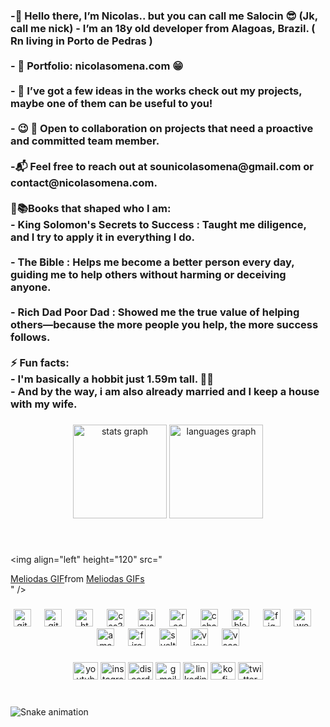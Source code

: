 <h3 align="left">-👋 Hello there, I’m Nicolas.. but you can call me Salocin 😎 (Jk, call me nick) - I’m an 18y old developer from Alagoas, Brazil. ( Rn living in Porto de Pedras )<br><br>- 💼 Portfolio: nicolasomena.com 😁<br><br>- 🚀 I’ve got a few ideas in the works check out my projects, maybe one of them can be useful to you! <br><br>- 😉 💼 Open to collaboration on projects that need a proactive and committed team member. <br><br>-📬 Feel free to reach out at sounicolasomena@gmail.com or contact@nicolasomena.com.<br><br>📕📚Books that shaped who I am:<br>- King Solomon's Secrets to Success : Taught me diligence, and I try to apply it in everything I do.<br><br>- The Bible : Helps me become a better person every day, guiding me to help others without harming or deceiving anyone.<br><br>- Rich Dad Poor Dad : Showed me the true value of helping others—because the more people you help, the more success follows.<br><br>⚡ Fun facts:<br>- I'm basically a hobbit just 1.59m tall. 🧙‍♂️<br>- And by the way, i am also already married and I keep a house with my wife.</h3>

###

<div align="center">
  <img src="https://github-readme-stats.vercel.app/api?username=NicolasOmena&hide_title=false&hide_rank=false&show_icons=true&include_all_commits=true&count_private=true&disable_animations=false&theme=dracula&locale=en&hide_border=false" height="150" alt="stats graph"  />
  <img src="https://github-readme-stats.vercel.app/api/top-langs?username=NicolasOmena&locale=en&hide_title=false&layout=compact&card_width=320&langs_count=5&theme=dracula&hide_border=false" height="150" alt="languages graph"  />
</div>

###

<br clear="both">

<img align="left" height="120" src="<div class="tenor-gif-embed" data-postid="20021537" data-share-method="host" data-aspect-ratio="1.80791" data-width="100%"><a href="https://tenor.com/view/meliodas-gif-20021537">Meliodas GIF</a>from <a href="https://tenor.com/search/meliodas-gifs">Meliodas GIFs</a></div> <script type="text/javascript" async src="https://tenor.com/embed.js"></script>"  />

###

<div align="center">
  <img src="https://cdn.jsdelivr.net/gh/devicons/devicon/icons/git/git-original.svg" height="28" alt="git logo"  />
  <img width="14" />
  <img src="https://cdn.jsdelivr.net/gh/devicons/devicon/icons/github/github-original.svg" height="28" alt="github logo"  />
  <img width="14" />
  <img src="https://cdn.jsdelivr.net/gh/devicons/devicon/icons/html5/html5-original.svg" height="28" alt="html5 logo"  />
  <img width="14" />
  <img src="https://cdn.jsdelivr.net/gh/devicons/devicon/icons/css3/css3-original.svg" height="28" alt="css3 logo"  />
  <img width="14" />
  <img src="https://cdn.jsdelivr.net/gh/devicons/devicon/icons/javascript/javascript-original.svg" height="28" alt="javascript logo"  />
  <img width="14" />
  <img src="https://cdn.jsdelivr.net/gh/devicons/devicon/icons/react/react-original.svg" height="28" alt="react logo"  />
  <img width="14" />
  <img src="https://cdn.jsdelivr.net/gh/devicons/devicon/icons/csharp/csharp-original.svg" height="28" alt="csharp logo"  />
  <img width="14" />
  <img src="https://cdn.jsdelivr.net/gh/devicons/devicon/icons/blender/blender-original.svg" height="28" alt="blender logo"  />
  <img width="14" />
  <img src="https://cdn.jsdelivr.net/gh/devicons/devicon/icons/figma/figma-original.svg" height="28" alt="figma logo"  />
  <img width="14" />
  <img src="https://cdn.jsdelivr.net/gh/devicons/devicon/icons/wordpress/wordpress-original.svg" height="28" alt="wordpress logo"  />
  <img width="14" />
  <img src="https://cdn.jsdelivr.net/gh/devicons/devicon/icons/amazonwebservices/amazonwebservices-line-wordmark.svg" height="28" alt="amazonwebservices logo"  />
  <img width="14" />
  <img src="https://cdn.jsdelivr.net/gh/devicons/devicon/icons/firebase/firebase-plain.svg" height="28" alt="firebase logo"  />
  <img width="14" />
  <img src="https://cdn.jsdelivr.net/gh/devicons/devicon/icons/svelte/svelte-original.svg" height="28" alt="svelte logo"  />
  <img width="14" />
  <img src="https://cdn.jsdelivr.net/gh/devicons/devicon/icons/visualstudio/visualstudio-plain.svg" height="28" alt="visualstudio logo"  />
  <img width="14" />
  <img src="https://cdn.jsdelivr.net/gh/devicons/devicon/icons/vscode/vscode-original.svg" height="28" alt="vscode logo"  />
</div>

###

<div align="center">
  <img src="https://raw.githubusercontent.com/maurodesouza/profile-readme-generator/master/src/assets/icons/social/youtube/default.svg" width="40" height="28" alt="youtube logo"  />
  <img src="https://raw.githubusercontent.com/maurodesouza/profile-readme-generator/master/src/assets/icons/social/instagram/default.svg" width="40" height="28" alt="instagram logo"  />
  <img src="https://raw.githubusercontent.com/maurodesouza/profile-readme-generator/master/src/assets/icons/social/discord/default.svg" width="40" height="28" alt="discord logo"  />
  <img src="https://raw.githubusercontent.com/maurodesouza/profile-readme-generator/master/src/assets/icons/social/gmail/default.svg" width="40" height="28" alt="gmail logo"  />
  <img src="https://raw.githubusercontent.com/maurodesouza/profile-readme-generator/master/src/assets/icons/social/linkedin/default.svg" width="40" height="28" alt="linkedin logo"  />
  <img src="https://raw.githubusercontent.com/maurodesouza/profile-readme-generator/master/src/assets/icons/social/ko-fi/default.svg" width="40" height="28" alt="ko-fi logo"  />
  <img src="https://raw.githubusercontent.com/maurodesouza/profile-readme-generator/master/src/assets/icons/social/twitter/default.svg" width="40" height="28" alt="twitter logo"  />
</div>

###

<br clear="both">

<img src="https://raw.githubusercontent.com/NicolasOmena/NicolasOmena/output/snake.svg" alt="Snake animation" />

###
